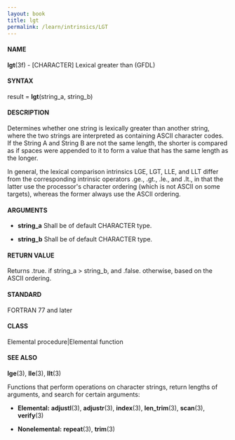 ```yaml
---
layout: book
title: lgt
permalink: /learn/intrinsics/LGT
---
```

#### NAME

__lgt__(3f) - \[CHARACTER\] Lexical greater than
(GFDL)

#### SYNTAX

result = __lgt__(string\_a, string\_b)

#### DESCRIPTION

Determines whether one string is lexically greater than another string,
where the two strings are interpreted as containing ASCII character
codes. If the String A and String B are not the same length, the shorter
is compared as if spaces were appended to it to form a value that has
the same length as the longer.

In general, the lexical comparison intrinsics LGE, LGT, LLE, and LLT
differ from the corresponding intrinsic operators .ge., .gt., .le., and
.lt., in that the latter use the processor's character ordering (which
is not ASCII on some targets), whereas the former always use the ASCII
ordering.

#### ARGUMENTS

  - __string\_a__
    Shall be of default CHARACTER type.

  - __string\_b__
    Shall be of default CHARACTER type.

#### RETURN VALUE

Returns .true. if string\_a \> string\_b, and .false. otherwise, based
on the ASCII ordering.

#### STANDARD

FORTRAN 77 and later

#### CLASS

Elemental procedure\|Elemental function

#### SEE ALSO

__lge__(3), __lle__(3), __llt__(3)

Functions that perform operations on character strings, return lengths
of arguments, and search for certain arguments:

  - __Elemental:__
    __adjustl__(3), __adjustr__(3), __index__(3), __len\_trim__(3),
    __scan__(3), __verify__(3)

  - __Nonelemental:__
    __repeat__(3), __trim__(3)
